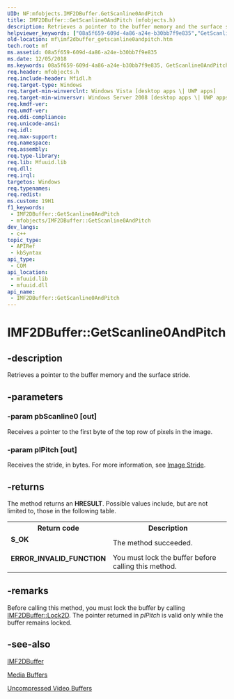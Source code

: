 ```yaml
---
UID: NF:mfobjects.IMF2DBuffer.GetScanline0AndPitch
title: IMF2DBuffer::GetScanline0AndPitch (mfobjects.h)
description: Retrieves a pointer to the buffer memory and the surface stride.
helpviewer_keywords: ["08a5f659-609d-4a86-a24e-b30bb7f9e835","GetScanline0AndPitch","GetScanline0AndPitch method [Media Foundation]","GetScanline0AndPitch method [Media Foundation]","IMF2DBuffer interface","IMF2DBuffer interface [Media Foundation]","GetScanline0AndPitch method","IMF2DBuffer.GetScanline0AndPitch","IMF2DBuffer::GetScanline0AndPitch","mf.imf2dbuffer_getscanline0andpitch","mfobjects/IMF2DBuffer::GetScanline0AndPitch"]
old-location: mf\imf2dbuffer_getscanline0andpitch.htm
tech.root: mf
ms.assetid: 08a5f659-609d-4a86-a24e-b30bb7f9e835
ms.date: 12/05/2018
ms.keywords: 08a5f659-609d-4a86-a24e-b30bb7f9e835, GetScanline0AndPitch, GetScanline0AndPitch method [Media Foundation], GetScanline0AndPitch method [Media Foundation],IMF2DBuffer interface, IMF2DBuffer interface [Media Foundation],GetScanline0AndPitch method, IMF2DBuffer.GetScanline0AndPitch, IMF2DBuffer::GetScanline0AndPitch, mf.imf2dbuffer_getscanline0andpitch, mfobjects/IMF2DBuffer::GetScanline0AndPitch
req.header: mfobjects.h
req.include-header: Mfidl.h
req.target-type: Windows
req.target-min-winverclnt: Windows Vista [desktop apps \| UWP apps]
req.target-min-winversvr: Windows Server 2008 [desktop apps \| UWP apps]
req.kmdf-ver: 
req.umdf-ver: 
req.ddi-compliance: 
req.unicode-ansi: 
req.idl: 
req.max-support: 
req.namespace: 
req.assembly: 
req.type-library: 
req.lib: Mfuuid.lib
req.dll: 
req.irql: 
targetos: Windows
req.typenames: 
req.redist: 
ms.custom: 19H1
f1_keywords:
 - IMF2DBuffer::GetScanline0AndPitch
 - mfobjects/IMF2DBuffer::GetScanline0AndPitch
dev_langs:
 - c++
topic_type:
 - APIRef
 - kbSyntax
api_type:
 - COM
api_location:
 - mfuuid.lib
 - mfuuid.dll
api_name:
 - IMF2DBuffer::GetScanline0AndPitch
---
```


# IMF2DBuffer::GetScanline0AndPitch


## -description

Retrieves a pointer to the buffer memory and the surface stride.

## -parameters

### -param pbScanline0 [out]

Receives a pointer to the first byte of the top row of pixels in the image.

### -param plPitch [out]

Receives the stride, in bytes. For more information, see <a href="/windows/desktop/medfound/image-stride">Image Stride</a>.

## -returns

The method returns an <b>HRESULT</b>. Possible values include, but are not limited to, those in the following table.

<table>
<tr>
<th>Return code</th>
<th>Description</th>
</tr>
<tr>
<td width="40%">
<dl>
<dt><b>S_OK</b></dt>
</dl>
</td>
<td width="60%">
The method succeeded.

</td>
</tr>
<tr>
<td width="40%">
<dl>
<dt><b>ERROR_INVALID_FUNCTION</b></dt>
</dl>
</td>
<td width="60%">
You must lock the buffer before calling this method.

</td>
</tr>
</table>

## -remarks

Before calling this method, you must lock the buffer by calling <a href="/windows/desktop/api/mfobjects/nf-mfobjects-imf2dbuffer-lock2d">IMF2DBuffer::Lock2D</a>. The pointer returned in <i>plPitch</i> is valid only while the buffer remains locked.

## -see-also

<a href="/windows/desktop/api/mfobjects/nn-mfobjects-imf2dbuffer">IMF2DBuffer</a>



<a href="/windows/desktop/medfound/media-buffers">Media Buffers</a>



<a href="/windows/desktop/medfound/uncompressed-video-buffers">Uncompressed Video Buffers</a>

